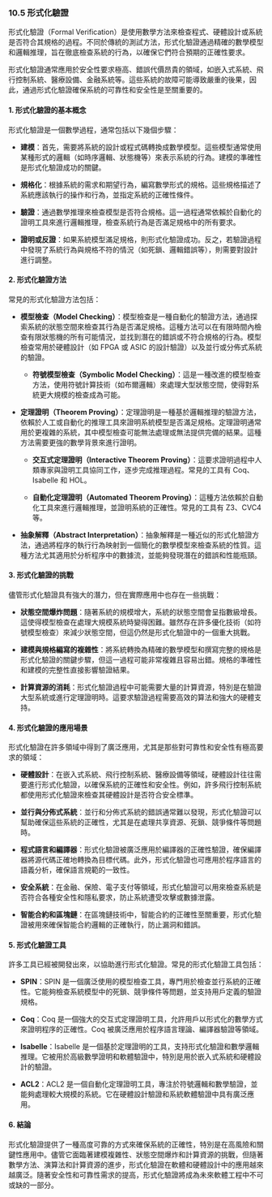 ### 10.5 形式化驗證

形式化驗證（Formal Verification）是使用數學方法來檢查程式、硬體設計或系統是否符合其規格的過程。不同於傳統的測試方法，形式化驗證通過精確的數學模型和邏輯推理，旨在徹底檢查系統的行為，以確保它們符合預期的正確性要求。

形式化驗證通常應用於安全性要求極高、錯誤代價昂貴的領域，如嵌入式系統、飛行控制系統、醫療設備、金融系統等。這些系統的故障可能導致嚴重的後果，因此，通過形式化驗證確保系統的可靠性和安全性是至關重要的。

#### 1. 形式化驗證的基本概念

形式化驗證是一個數學過程，通常包括以下幾個步驟：

- **建模**：首先，需要將系統的設計或程式碼轉換成數學模型。這些模型通常使用某種形式的邏輯（如時序邏輯、狀態機等）來表示系統的行為。建模的準確性是形式化驗證成功的關鍵。

- **規格化**：根據系統的需求和期望行為，編寫數學形式的規格。這些規格描述了系統應該執行的操作和行為，並指定系統的正確性條件。

- **驗證**：通過數學推理來檢查模型是否符合規格。這一過程通常依賴於自動化的證明工具來進行邏輯推理，檢查系統行為是否滿足規格中的所有要求。

- **證明或反證**：如果系統模型滿足規格，則形式化驗證成功。反之，若驗證過程中發現了系統行為與規格不符的情況（如死鎖、邏輯錯誤等），則需要對設計進行調整。

#### 2. 形式化驗證方法

常見的形式化驗證方法包括：

- **模型檢查（Model Checking）**：模型檢查是一種自動化的驗證方法，通過探索系統的狀態空間來檢查其行為是否滿足規格。這種方法可以在有限時間內檢查有限狀態機的所有可能情況，並找到潛在的錯誤或不符合規格的行為。模型檢查常用於硬體設計（如 FPGA 或 ASIC 的設計驗證）以及並行或分佈式系統的驗證。

  - **符號模型檢查（Symbolic Model Checking）**：這是一種改進的模型檢查方法，使用符號計算技術（如布爾邏輯）來處理大型狀態空間，使得對系統更大規模的檢查成為可能。

- **定理證明（Theorem Proving）**：定理證明是一種基於邏輯推理的驗證方法，依賴於人工或自動化的推理工具來證明系統模型是否滿足規格。定理證明通常用於更複雜的系統，其中模型檢查可能無法處理或無法提供完備的結果。這種方法需要更強的數學背景來進行證明。

  - **交互式定理證明（Interactive Theorem Proving）**：這要求證明過程中人類專家與證明工具協同工作，逐步完成推理過程。常見的工具有 Coq、Isabelle 和 HOL。

  - **自動化定理證明（Automated Theorem Proving）**：這種方法依賴於自動化工具來進行邏輯推理，並證明系統的正確性。常見的工具有 Z3、CVC4 等。

- **抽象解釋（Abstract Interpretation）**：抽象解釋是一種近似的形式化驗證方法，通過將程序的執行行為映射到一個簡化的數學模型來檢查系統的性質。這種方法尤其適用於分析程序中的數據流，並能夠發現潛在的錯誤和性能瓶頸。

#### 3. 形式化驗證的挑戰

儘管形式化驗證具有強大的潛力，但在實際應用中也存在一些挑戰：

- **狀態空間爆炸問題**：隨著系統的規模增大，系統的狀態空間會呈指數級增長。這使得模型檢查在處理大規模系統時變得困難。雖然存在許多優化技術（如符號模型檢查）來減少狀態空間，但這仍然是形式化驗證中的一個重大挑戰。

- **建模與規格編寫的複雜性**：將系統轉換為精確的數學模型和撰寫完整的規格是形式化驗證的關鍵步驟，但這一過程可能非常複雜且容易出錯。規格的準確性和建模的完整性直接影響驗證結果。

- **計算資源的消耗**：形式化驗證過程中可能需要大量的計算資源，特別是在驗證大型系統或進行定理證明時。這要求驗證過程需要高效的算法和強大的硬體支持。

#### 4. 形式化驗證的應用場景

形式化驗證在許多領域中得到了廣泛應用，尤其是那些對可靠性和安全性有極高要求的領域：

- **硬體設計**：在嵌入式系統、飛行控制系統、醫療設備等領域，硬體設計往往需要進行形式化驗證，以確保系統的正確性和安全性。例如，許多飛行控制系統都使用形式化驗證來檢查其硬體設計是否符合安全標準。

- **並行與分佈式系統**：並行和分佈式系統的錯誤通常難以發現，形式化驗證可以幫助確保這些系統的正確性，尤其是在處理共享資源、死鎖、競爭條件等問題時。

- **程式語言和編譯器**：形式化驗證被廣泛應用於編譯器的正確性驗證，確保編譯器將源代碼正確地轉換為目標代碼。此外，形式化驗證也可應用於程序語言的語義分析，確保語言規範的一致性。

- **安全系統**：在金融、保險、電子支付等領域，形式化驗證可以用來檢查系統是否符合各種安全性和隱私要求，防止系統遭受攻擊或數據泄露。

- **智能合約和區塊鏈**：在區塊鏈技術中，智能合約的正確性至關重要，形式化驗證被用來確保智能合約邏輯的正確執行，防止漏洞和錯誤。

#### 5. 形式化驗證工具

許多工具已經被開發出來，以協助進行形式化驗證。常見的形式化驗證工具包括：

- **SPIN**：SPIN 是一個廣泛使用的模型檢查工具，專門用於檢查並行系統的正確性。它能夠檢查系統模型中的死鎖、競爭條件等問題，並支持用戶定義的驗證規格。

- **Coq**：Coq 是一個強大的交互式定理證明工具，允許用戶以形式化的數學方式來證明程序的正確性。Coq 被廣泛應用於程序語言理論、編譯器驗證等領域。

- **Isabelle**：Isabelle 是一個基於定理證明的工具，支持形式化驗證和數學邏輯推理。它被用於高級數學證明和軟體驗證中，特別是用於嵌入式系統和硬體設計的驗證。

- **ACL2**：ACL2 是一個自動化定理證明工具，專注於符號邏輯和數學驗證，並能夠處理較大規模的系統。它在硬體設計驗證和系統軟體驗證中具有廣泛應用。

#### 6. 結論

形式化驗證提供了一種高度可靠的方式來確保系統的正確性，特別是在高風險和關鍵性應用中。儘管它面臨著建模複雜性、狀態空間爆炸和計算資源的挑戰，但隨著數學方法、演算法和計算資源的進步，形式化驗證在軟體和硬體設計中的應用越來越廣泛。隨著安全性和可靠性需求的提高，形式化驗證將成為未來軟體工程中不可或缺的一部分。